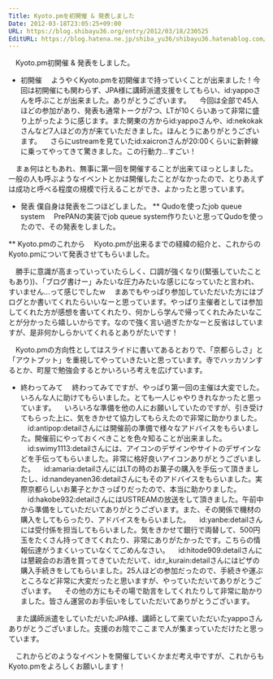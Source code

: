 ```yaml
---
Title: Kyoto.pmを初開催 & 発表しました
Date: 2012-03-18T23:05:25+09:00
URL: https://blog.shibayu36.org/entry/2012/03/18/230525
EditURL: https://blog.hatena.ne.jp/shiba_yu36/shibayu36.hatenablog.com/atom/entry/12704346814674003254
---
```


　Kyoto.pm初開催 & 発表をしました。

* 初開催
　ようやくKyoto.pmを初開催まで持っていくことが出来ました！今回は初開催にも関わらず、JPA様に講師派遣支援をしてもらい、id:yappoさんを呼ぶことが出来ました。ありがとうございます。
　今回は全部で45人ほどの参加があり、発表も通常トークが7つ、LTが10くらいあって非常に盛り上がったように感じます。また関東の方からid:yappoさんや、id:nekokakさんなど7人ほどの方が来ていただきました。ほんとうにありがとうございます。
　さらにustreamを見ていたid:xaicronさんが20:00くらいに新幹線に乗ってやってきて驚きました。この行動力...すごい！

　まぁ何はともあれ、無事に第一回を開催することが出来てほっとしました。一般の人も呼ぶようなイベントとかは開催したことがなかったので、とりあえずは成功と呼べる程度の規模で行えることができ、よかったと思っています。


* 発表
僕自身は発表を二つほどしました。
** Qudoを使ったjob queue system
　PrePANの実装でjob queue system作りたいと思ってQudoを使ったので、その発表をしました。
<script src="http://speakerdeck.com/embed/4f65dc5aaaa24a001f018428.js"></script>

** Kyoto.pmのこれから
　Kyoto.pmが出来るまでの経緯の紹介と、これからのKyoto.pmについて発表させてもらいました。
<script src="http://speakerdeck.com/embed/4f65e371aaa24a001f018ff5.js"></script>

　勝手に意識が高まっていっていたらしく、口調が強くなり((緊張していたこともあり))、「ブログ書けー」みたいな圧力みたいな感じになっていたと言われ、すいません...って感じでしたw
　まあでもやっぱり参加していただいた方にはブログとか書いてくれたらいいなーと思っています。やっぱり主催者としては参加してくれた方が感想を書いてくれたり、何かしら学んで帰ってくれたみたいなことが分かったら嬉しいからです。なので強く言い過ぎたかなーと反省はしていますが、是非何かしらかいてくれるとありがたいです！

　Kyoto.pmの方向性としてはスライドに書いてあるとおりで、「京都らしさ」と「アウトプット」を重視してやっていきたいと思っています。寺でハッカソンするとか、町屋で勉強会するとかいろいろ考えを広げています。


* 終わってみて
　終わってみてですが、やっぱり第一回の主催は大変でした。いろんな人に助けてもらいました。とても一人じゃやりきれなかったと思っています。
　いろいろな準備を他の人にお願いしていたのですが、引き受けてもらった上に、気をきかせて協力してもらえたので非常に助かりました。
　id:antipop:detailさんには開催前の準備で様々なアドバイスをもらいました。開催前にやっておくべきことを色々知ることが出来ました。
　id:swimy1113:detailさんには、アイコンのデザインやサイトのデザインなどを手伝ってもらいました。非常に格好良いアイコンありがとうございました。
　id:amaria:detailさんにはLTの時のお菓子の購入を手伝って頂きましたし、id:nandeyanen36:detailさんにもそのアドバイスをもらいました。実際京都らしいお菓子とかさっぱりだったので、本当に助かりました。
　id:hakobe932:detailさんにはUSTREAMの放送をして頂きました。午前中から準備をしていただいてありがとうございます。また、その関係で機材の購入をしてもらったり、アドバイスをもらいました。
　id:yanbe:detailさんには受付係を担当してもらいました。気をきかせて銀行で両替して、500円玉をたくさん持ってきてくれたり、非常にありがたかったです。こちらの情報伝達がうまくいっていなくてごめんなさい。
　id:hitode909:detailさんには懇親会のお酒を買ってきていただいて、id:r_kurain:detailさんにはピザの購入手続きをしてもらいました。25人ほどの参加だったので、手続きや運ぶところなど非常に大変だったと思いますが、やっていただいてありがとうございます。
　その他の方にもその場で助言をしてくれたりして非常に助かりました。皆さん運営のお手伝いをしていただいてありがとうございます。

　また講師派遣をしていただいたJPA様、講師として来ていただいたyappoさんありがとうございました。支援のお陰でここまで人が集まっていただけたと思っています。

　これからどのようなイベントを開催していくかまだ考え中ですが、これからもKyoto.pmをよろしくお願いします！
